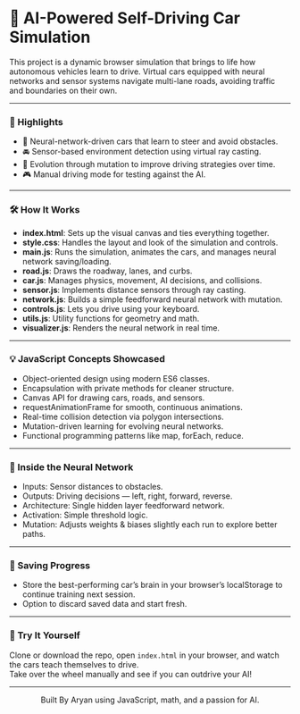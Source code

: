 <h1>🧭 AI-Powered Self-Driving Car Simulation</h1>

This project is a dynamic browser simulation that brings to life how autonomous vehicles learn to drive. Virtual cars equipped with neural networks and sensor systems navigate multi-lane roads, avoiding traffic and boundaries on their own.

---

<h3>🚀 Highlights</h3>

- 🤖 Neural-network-driven cars that learn to steer and avoid obstacles.
- 🚘 Sensor-based environment detection using virtual ray casting.
- 🔄 Evolution through mutation to improve driving strategies over time.
- 🎮 Manual driving mode for testing against the AI.

---

<h3>🛠 How It Works</h3>

- <b>index.html</b>: Sets up the visual canvas and ties everything together.
- <b>style.css</b>: Handles the layout and look of the simulation and controls.
- <b>main.js</b>: Runs the simulation, animates the cars, and manages neural network saving/loading.
- <b>road.js</b>: Draws the roadway, lanes, and curbs.
- <b>car.js</b>: Manages physics, movement, AI decisions, and collisions.
- <b>sensor.js</b>: Implements distance sensors through ray casting.
- <b>network.js</b>: Builds a simple feedforward neural network with mutation.
- <b>controls.js</b>: Lets you drive using your keyboard.
- <b>utils.js</b>: Utility functions for geometry and math.
- <b>visualizer.js</b>: Renders the neural network in real time.

---

<h3>💡 JavaScript Concepts Showcased</h3>

- Object-oriented design using modern ES6 classes.
- Encapsulation with private methods for cleaner structure.
- Canvas API for drawing cars, roads, and sensors.
- requestAnimationFrame for smooth, continuous animations.
- Real-time collision detection via polygon intersections.
- Mutation-driven learning for evolving neural networks.
- Functional programming patterns like map, forEach, reduce.

---

<h3>🧠 Inside the Neural Network</h3>

- Inputs: Sensor distances to obstacles.
- Outputs: Driving decisions — left, right, forward, reverse.
- Architecture: Single hidden layer feedforward network.
- Activation: Simple threshold logic.
- Mutation: Adjusts weights & biases slightly each run to explore better paths.

---

<h3>💾 Saving Progress</h3>

- Store the best-performing car’s brain in your browser’s localStorage to continue training next session.
- Option to discard saved data and start fresh.

---

<h3>🚀 Try It Yourself</h3>

Clone or download the repo, open `index.html` in your browser, and watch the cars teach themselves to drive.  
Take over the wheel manually and see if you can outdrive your AI!

---

<p align="center">Built By Aryan using JavaScript, math, and a passion for AI.</p>
